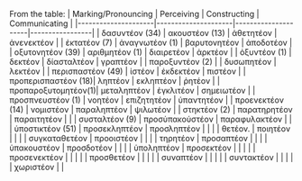 From the table:
| Marking/Pronouncing |     Perceiving      |    Constructing     |  Communicating  |
|---------------------|---------------------|---------------------|-----------------|
| δασυντέον    (34)   | ακουστέον    (13)   | ἀθετητέον           | ἀνενεκτέον      |
| ἐκτατέον     (7)    | ἀναγνωτέον   (1)    | βαρυτονητέον        | ἀποδοτέον       |
| οξυτονητέον  (39)   | αριθμητέον   (1)    | διαιρετέον          | ἀρκτέον         |
| ὀξυντέον     (1)    | δεκτέον             | δίασταλτέον         | γραπτέον        |
| παροξυντέον  (2)    |                     | δυσωπητέον          | λεκτέον         |
| περισπαστέον (49)   | ἰστέον              | ἐκδεκτέον           | πιστέον         |
| προπερισπαστέον (18)| ληπτέον             | εκληπτέον           | ῥητέον          |
| προπαροξυτομητέον(1)| μεταληπτέον         | ἐγκλιτέον           | σημειωτέον      |
| προσπνευστέον (1)   | νοητέον             | επιζητητέον         | ὑπαντητέον      |
| προενεκτέον (14)    | νομιστέον           | παραληπτέον         | ψιλωτέον        |
| στηκτέον     (2)    | παρατηρητέον        | παραιτητέον         |                 |
| συσταλτέον   (9)    | προσὑπακούστέον     | παραφυλακτέον       |                 |
| ὑποστικτέον  (51)   | προσεκληπτέον       | προσληπτέον         |                 |
|                     | θετέον.             | ποιητέον            |                 |
|                     | συγκαταθετέον       | προοιστέον          |                 |
|                     | τηρητέον            | προσαπτέον          |                 |
|                     | ὑπακουστέον         | προσδοτέον          |                 |
|                     | ὑποληπτέον          | προσεκτέον          |                 |
|                     |                     | προσενεκτέον        |                 |
|                     |                     | προσθετέον          |                 |
|                     |                     | συναπτέον           |                 |
|                     |                     | συντακτέον          |                 |
|                     |                     | χωριστέον           |                 |
